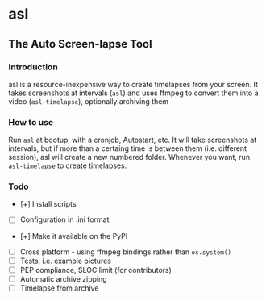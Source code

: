 # asl
## The Auto Screen-lapse Tool

### Introduction

asl is a resource-inexpensive way to create timelapses from your screen. It takes screenshots at intervals (`asl`) and uses ffmpeg to convert them into a video (`asl-timelapse`), optionally archiving them

### How to use

Run `asl` at bootup, with a cronjob, Autostart, etc. It will take screenshots at intervals, but if more than a certaing time is between them (i.e. different session), asl will create a new numbered folder. Whenever you want, run `asl-timelapse` to create timelapses.

### Todo

 - [+] Install scripts
 - [ ] Configuration in .ini format
 - [+] Make it available on the PyPI
 - [ ] Cross platform - using ffmpeg bindings rather than `os.system()`
 - [ ] Tests, i.e. example pictures
 - [ ] PEP compliance, SLOC limit (for contributors)
 - [ ] Automatic archive zipping 
 - [ ] Timelapse from archive
